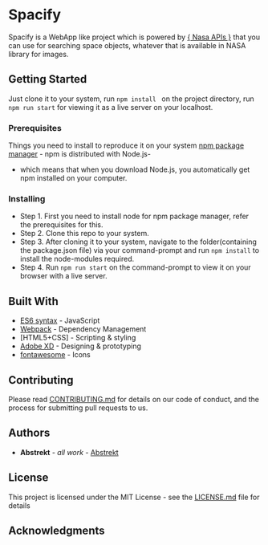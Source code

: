 # Spacify

Spacify is a WebApp like project which is powered by [{ Nasa APIs }](https://api.nasa.gov/) that you can use for searching space objects, whatever that is available in NASA library for images.

## Getting Started
Just clone it to your system, run ```npm install ``` on the project directory, run ```npm run start``` for viewing it as a live server on your localhost.
### Prerequisites

Things you need to install to reproduce it on your system
[npm package manager](https://nodejs.org/en/) - npm is distributed with Node.js- 
* which means that when you download Node.js, you automatically get npm installed on your computer.

### Installing

* Step 1. First you need to install node for npm package manager, refer the prerequisites for this.
* Step 2. Clone this repo to your system.
* Step 3. After cloning it to your system, navigate to the folder(containing the package.json file) via your command-prompt and run ```npm install```  to install the node-modules required.
* Step 4. Run ```npm run start``` on the command-prompt to view it on your browser with a live server. 


## Built With

* [ES6 syntax](https://developer.mozilla.org/en-US/docs/Web/JavaScript) - JavaScript 
* [Webpack](https://webpack.js.org/) - Dependency Management
* [HTML5+CSS] - Scripting & styling
* [Adobe XD](https://www.adobe.com/products/xd.html) - Designing & prototyping
* [fontawesome](https://fontawesome.com/) - Icons

## Contributing

Please read [CONTRIBUTING.md](https://gist.github.com/PurpleBooth/b24679402957c63ec426) for details on our code of conduct, and the process for submitting pull requests to us.

## Authors

* **Abstrekt** - *all work* - [Abstrekt](https://github.com/abstrekt)


## License

This project is licensed under the MIT License - see the [LICENSE.md](https://github.com/abstrekt/Spacify/blob/master/LICENSE) file for details

## Acknowledgments

